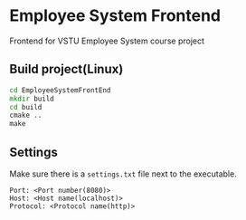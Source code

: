 # Employee System Frontend
Frontend for VSTU Employee System course project

## Build project(Linux)
```bat
cd EmployeeSystemFrontEnd
mkdir build
cd build
cmake ..
make
```

## Settings
Make sure there is a ```settings.txt``` file next to the executable.
```
Port: <Port number(8080)>
Host: <Host name(localhost)>
Protocol: <Protocol name(http)>
```
